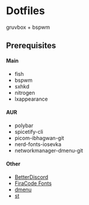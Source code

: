 # Dotfiles
gruvbox + bspwm

## Prerequisites

#### Main
- fish
- bspwm
- sxhkd
- nitrogen
- lxappearance

#### AUR
- polybar
- spicetify-cli
- picom-ibhagwan-git
- nerd-fonts-iosevka
- networkmanager-dmenu-git

#### Other
- [BetterDiscord](https://github.com/BetterDiscord/BetterDiscord/)
- [FiraCode Fonts](https://github.com/tonsky/FiraCode)
- [dmenu](https://github.com/ozpv/dmenu)
- [st](https://github.com/ozpv/st)
